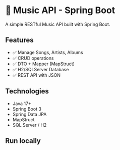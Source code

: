 # 🎵 Music API - Spring Boot

A simple RESTful Music API built with Spring Boot.

## Features

- ✅ Manage Songs, Artists, Albums
- ✅ CRUD operations
- ✅ DTO + Mapper (MapStruct)
- ✅ H2/SQLServer Database
- ✅ REST API with JSON

## Technologies

- Java 17+
- Spring Boot 3
- Spring Data JPA
- MapStruct
- SQL Server / H2

## Run locally

